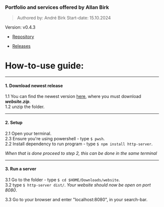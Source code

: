 ### Portfolio and services offered by Allan Birk
> Authored by: André Birk
> Start-date: 15.10.2024

Version: v0.4.3

- [Repository](https://github.com/AndrxB/School-Website)

- [Releases](https://github.com/AndrxB/School-Website/releases)



# How-to-use guide:
___

#### 1. Download newest release
1.1 You can find the newest version [here](https://github.com/AndrxB/School-Website/releases), where you must download ***website.zip***.  
1.2 unzip the folder.
___

#### 2. Setup
2.1 Open your terminal.  
2.3 Ensure you're using powershell - type `$ pwsh`.  
2.2 Install dependency to run program - type `$ npm install http-server`.  
  
*When that is done proceed to step 2, this can be done in the same terminal*

___

#### 3. Run a server
3.1 Go to the folder - type `$ cd $HOME/Downloads/website`.  
3.2 type `$ http-server dist/`. *Your website should now be open on port 8080*.  
    
3.3 Go to your browser and enter "localhost:8080", in your search-bar.